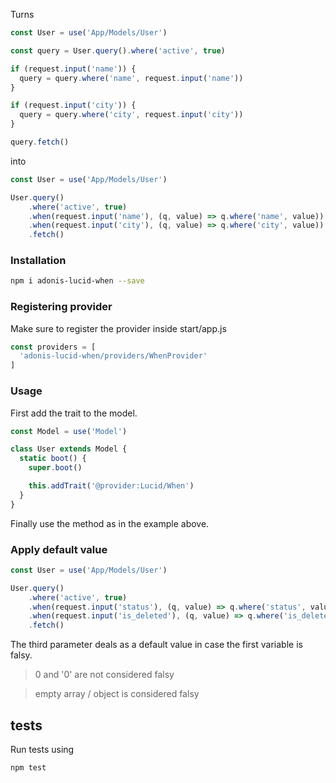 Turns

```javascript
const User = use('App/Models/User')

const query = User.query().where('active', true)

if (request.input('name')) {
  query = query.where('name', request.input('name'))
}

if (request.input('city')) {
  query = query.where('city', request.input('city'))
}

query.fetch()
```

into

```javascript
const User = use('App/Models/User')

User.query()
    .where('active', true)
    .when(request.input('name'), (q, value) => q.where('name', value))
    .when(request.input('city'), (q, value) => q.where('city', value))
    .fetch()
```


### Installation

```bash
npm i adonis-lucid-when --save
```

### Registering provider

Make sure to register the provider inside start/app.js

```javascript
const providers = [
  'adonis-lucid-when/providers/WhenProvider'
]
```

### Usage

First add the trait to the model.

```javascript
const Model = use('Model')

class User extends Model {
  static boot() {
    super.boot()

    this.addTrait('@provider:Lucid/When')
  }
}
```

Finally use the method as in the example above.

### Apply default value

```javascript
const User = use('App/Models/User')

User.query()
    .where('active', true)
    .when(request.input('status'), (q, value) => q.where('status', value), 1)
    .when(request.input('is_deleted'), (q, value) => q.where('is_deleted', value), false)
    .fetch()
```

The third parameter deals as a default value in case the first variable is falsy.

> 0 and '0' are not considered falsy

> empty array / object is considered falsy

## tests

Run tests using

```javascript
npm test
```